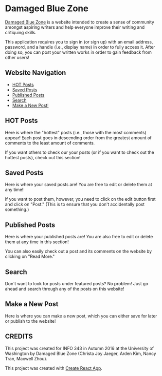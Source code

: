 # Damaged Blue Zone

[Damaged Blue Zone](https://maxwhalezhou.github.io/team-project/build/#/login/) is a website intended to create a sense of community amongst aspiring writers and help everyone improve their writing and critiquing skills.

This application requires you to sign in (or sign up) with an email address, password, and a handle (i.e., display name) in order to fully access it. After doing so, you can post your written works in order to gain feedback from other users!

## Website Navigation
- [HOT Posts](#HOT-posts)
- [Saved Posts](#saved-posts)
- [Published Posts](#published-posts)
- [Search](#search)
- [Make a New Post!](#make-a-new-post)

## HOT Posts
Here is where the "hottest" posts (i.e., those with the most comments) appear! Each post goes in descending order from the greatest amount of comments to the least amount of comments.

If you want others to check our your posts (or if you want to check out the hottest posts), check out this section!

## Saved Posts
Here is where your saved posts are! You are free to edit or delete them at any time!

If you want to post them, however, you need to click on the edit button first and click on "Post." (This is to ensure that you don't accidentally post something.)

## Published Posts
Here is where your published posts are! You are also free to edit or delete them at any time in this section!

You can also easily check out a post and its comments on the website by clicking on "Read More."

## Search
Don't want to look for posts under featured posts? No problem! Just go ahead and search through any of the posts on this website!

## Make a New Post
Here is where you can make a new post, which you can either save for later or publish to the website!

## CREDITS
This project was created for INFO 343 in Autumn 2016 at the University of Washington by Damaged Blue Zone (Christa Joy Jaeger, Arden Kim, Nancy Tran, Maxwell Zhou).

This project was created with [Create React App](https://github.com/facebookincubator/create-react-app).